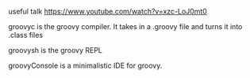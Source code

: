 useful talk https://www.youtube.com/watch?v=xzc-LoJ0mt0

groovyc is the groovy compiler. It takes in
a .groovy file and turns it into .class files

groovysh is the groovy REPL

groovyConsole is a minimalistic IDE for groovy.


